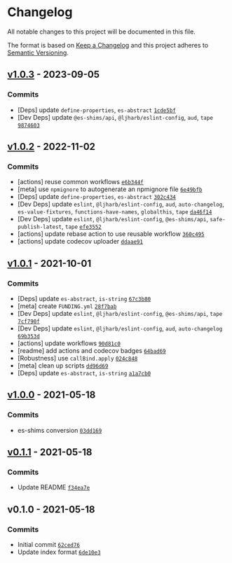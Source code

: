 # Changelog

All notable changes to this project will be documented in this file.

The format is based on [Keep a Changelog](https://keepachangelog.com/en/1.0.0/)
and this project adheres to [Semantic Versioning](https://semver.org/spec/v2.0.0.html).

## [v1.0.3](https://github.com/es-shims/Array.prototype.filter/compare/v1.0.2...v1.0.3) - 2023-09-05

### Commits

- [Deps] update `define-properties`, `es-abstract` [`1cde5bf`](https://github.com/es-shims/Array.prototype.filter/commit/1cde5bf4246d7c127fa6249ce2ddcd5b67bbbda7)
- [Dev Deps] update `@es-shims/api`, `@ljharb/eslint-config`, `aud`, `tape` [`9874603`](https://github.com/es-shims/Array.prototype.filter/commit/9874603c0c572cb4c9431cc1e04edb5c34c18de1)

## [v1.0.2](https://github.com/es-shims/Array.prototype.filter/compare/v1.0.1...v1.0.2) - 2022-11-02

### Commits

- [actions] reuse common workflows [`e6b344f`](https://github.com/es-shims/Array.prototype.filter/commit/e6b344fc6e18f8236226e4203d7b4805baa5fdf7)
- [meta] use `npmignore` to autogenerate an npmignore file [`6e49bfb`](https://github.com/es-shims/Array.prototype.filter/commit/6e49bfb42631966bc9b1f0e7a425ef605036ac42)
- [Deps] update `define-properties`, `es-abstract` [`302c434`](https://github.com/es-shims/Array.prototype.filter/commit/302c4343e6f45809f5829868422e238e3a57cd0c)
- [Dev Deps] update `eslint`, `@ljharb/eslint-config`, `aud`, `auto-changelog`, `es-value-fixtures`, `functions-have-names`, `globalthis`, `tape` [`da46f14`](https://github.com/es-shims/Array.prototype.filter/commit/da46f14d1264cdf948231c75caf7822736ab0128)
- [Dev Deps] update `eslint`, `@ljharb/eslint-config`, `@es-shims/api`, `safe-publish-latest`, `tape` [`efe3552`](https://github.com/es-shims/Array.prototype.filter/commit/efe355289a850850854c53d5af7687527be4babd)
- [actions] update rebase action to use reusable workflow [`360c495`](https://github.com/es-shims/Array.prototype.filter/commit/360c495fe98a9edc61e54ad947928b13f4ff6cb4)
- [actions] update codecov uploader [`ddaae91`](https://github.com/es-shims/Array.prototype.filter/commit/ddaae91dc759b66ed6d52cfffdbba103ca4b788f)

## [v1.0.1](https://github.com/es-shims/Array.prototype.filter/compare/v1.0.0...v1.0.1) - 2021-10-01

### Commits

- [Deps] update `es-abstract`, `is-string` [`67c3b80`](https://github.com/es-shims/Array.prototype.filter/commit/67c3b80370becc8a6ea305c14a2cd854f14397a4)
- [meta] create `FUNDING.yml` [`28f7bab`](https://github.com/es-shims/Array.prototype.filter/commit/28f7babb4c27e1a46661e963df9d9e56554840c9)
- [Dev Deps] update `eslint`, `@ljharb/eslint-config`, `@es-shims/api`, `tape` [`7cf790f`](https://github.com/es-shims/Array.prototype.filter/commit/7cf790fce0e3e8d39da5fd7aa33269ebc46bc96e)
- [Dev Deps] update `eslint`, `@ljharb/eslint-config`, `aud`, `auto-changelog` [`69b353d`](https://github.com/es-shims/Array.prototype.filter/commit/69b353d9e65c4ddc32a4dd080b8318c603615e3d)
- [actions] update workflows [`90d81c0`](https://github.com/es-shims/Array.prototype.filter/commit/90d81c06d1435cdc4affe40a0cd0e12054dac280)
- [readme] add actions and codecov badges [`64bad69`](https://github.com/es-shims/Array.prototype.filter/commit/64bad69903d684f4bfa6ad4e9f288e43f30da10c)
- [Robustness] use `callBind.apply` [`024c848`](https://github.com/es-shims/Array.prototype.filter/commit/024c848e20d6cbf6bd5d12d84a7512965f07de11)
- [meta] clean up scripts [`dd96d69`](https://github.com/es-shims/Array.prototype.filter/commit/dd96d691d553ed179d1793424e2df63944191a99)
- [Deps] update `es-abstract`, `is-string` [`a1a7cb0`](https://github.com/es-shims/Array.prototype.filter/commit/a1a7cb0b5dd9bd2bfe08d0eee2c58373d71c3cc0)

## [v1.0.0](https://github.com/es-shims/Array.prototype.filter/compare/v0.1.1...v1.0.0) - 2021-05-18

### Commits

- es-shims conversion [`03dd169`](https://github.com/es-shims/Array.prototype.filter/commit/03dd1690c8cb66ee42098ae787346de698e0ac5b)

## [v0.1.1](https://github.com/es-shims/Array.prototype.filter/compare/v0.1.0...v0.1.1) - 2021-05-18

### Commits

- Update README [`f34ea7e`](https://github.com/es-shims/Array.prototype.filter/commit/f34ea7e72a4183454f36263ef747879dd0082561)

## v0.1.0 - 2021-05-18

### Commits

- Initial commit [`62ced76`](https://github.com/es-shims/Array.prototype.filter/commit/62ced76da693d1532aa00047787d416a3b081568)
- Update index format [`6de10e3`](https://github.com/es-shims/Array.prototype.filter/commit/6de10e32c437526b1aefeb5430701c17c187e797)
